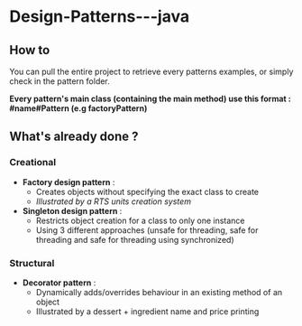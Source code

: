 # Design-Patterns---java 

## How to

You can pull the entire project to retrieve every patterns examples, or simply check in the pattern folder. 

**Every pattern's main class (containing the main method) use this format : #name#Pattern (e.g factoryPattern)**

## What's already done ?

### Creational

- **Factory design pattern** : 
  - Creates objects without specifying the exact class to create
  - *Illustrated by a RTS units creation system*
- **Singleton design pattern** : 
  - Restricts object creation for a class to only one instance
  - Using 3 different approaches (unsafe for threading, safe for threading and safe for threading using synchronized)

### Structural

- **Decorator pattern** : 
  - Dynamically adds/overrides behaviour in an existing method of an object
  - Illustrated by a dessert + ingredient name and price printing
